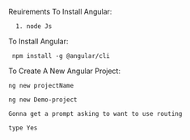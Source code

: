Reuirements To Install Angular:
    
      1. node Js
    
    
To Install Angular:

     npm install -g @angular/cli
     
To Create A New Angular Project:

    ng new projectName
    
    ng new Demo-project
    
    Gonna get a prompt asking to want to use routing
    
    type Yes
    
    
